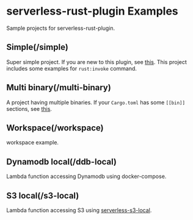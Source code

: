 # serverless-rust-plugin Examples

Sample projects for serverless-rust-plugin.

## Simple(/simple)

Super simple project. If you are new to this plugin, see [this](https://github.com/kaicoh/serverless-rust-plugin/tree/main/examples/simple). This project includes some examples for `rust:invoke` command.

## Multi binary(/multi-binary)

A project having multiple binaries. If your `Cargo.toml` has some `[[bin]]` sections, see  [this](https://github.com/kaicoh/serverless-rust-plugin/tree/main/examples/multi-binary).

## Workspace(/workspace)

workspace example.

## Dynamodb local(/ddb-local)

Lambda function accessing Dynamodb using docker-compose.

## S3 local(/s3-local)

Lambda function accessing S3 using [serverless-s3-local](https://github.com/ar90n/serverless-s3-local).
